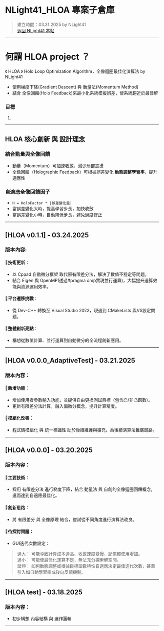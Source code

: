 # NLight41_HLOA 專案子倉庫 
> 建立時間：03.31.2025 by NLight41  
> [返回 NLight41 本站](https://nlight41.github.io/NLight41_LearningRepo/)  

---
# 何謂 HLOA project ？  
《 HLOA 》 Holo Loop Optimization Algorithm，全像迴圈最佳化演算法 by NLight41  
- 使用梯度下降(Gradient Descent) 與 動量法(Momentum Method)  
- 結合 全像回饋(Holo Feedback)來最小化系統模擬誤差，使系統趨近於最佳解  

### 目標  
1. 

---  
## HLOA 核心創新 與 設計理念 
  
### 結合動量與全像回饋  
- 動量（Momentum）可加速收斂，減少局部震盪  
- 全像回饋（Holographic Feedback）可根據誤差變化 **動態調整學習率**，提升適應性  

### 自適應全像回饋因子
- `H = HoloFactor * |誤差變化量|`  
- 當誤差變化大時，提高學習步長，加快收斂  
- 當誤差變化小時，自動降低步長，避免過度修正  


---

## [HLOA v0.1.1] - 03.24.2025  
### 版本內容:  
#### 🔹技術更新：  
- 以 Cppad 自動微分框架 取代原有限差分法，解決了數值不穩定等問題。  
- 結合 Eigen 與 OpenMP(透過#pragma omp實現並行運算)，大幅提升運算效能與資源運用效率。  

#### 🔹平台遷移挑戰：  
- 從 Dev-C++ 轉換至 Visual Studio 2022，現遇到 CMakeLists 與VS設定問題。  

#### 🔹整體創新亮點：  
- 構想從數值計算、並行運算到自動微分的全流程創新應用。  

---
  
## [HLOA v0.0.0_AdaptiveTest] - 03.21.2025  
### 版本內容：  
#### 🔹新增功能：  
- 增加使用者參數輸入功能，並提供自由更換測試目標（包含凸/非凸函數）。  
- 更新有限差分法計算，融入偏微分概念，提升計算精度。  
  
#### 🔹模組化改善：  
- 程式碼模組化 與 統一標識性 助於後續維護與擴充，為後續演算法推廣鋪路。  

---
  
## [HLOA v0.0.0] - 03.20.2025  
### 版本內容：  
#### 🔹主要技術：  
- 採用 有限差分法 進行梯度下降，結合 動量法 與 自創的全像迴圈回饋概念，進而達到自適應最佳化。  

#### 🔹創新思路：  
- 將 有限差分 與 全像原理 結合，嘗試從不同角度進行演算法改良。  

#### 🔹待探討問題：  
- GUI迭代次數設定：  
> 過大： 可能導致計算成本過高、收斂速度變慢、記憶體使用增加。  
> 過小： 可能使最佳化運算不足，無法充分探索解空間。  
> 延伸： 如何動態調整或根據目標函數特性自適應決定最佳迭代次數，甚至引入如自動學習率或後向反饋機制。  

---
  
## [HLOA test] - 03.18.2025  
### 版本內容：  
- 初步構想 內容結構 與 運作邏輯  
  
---


